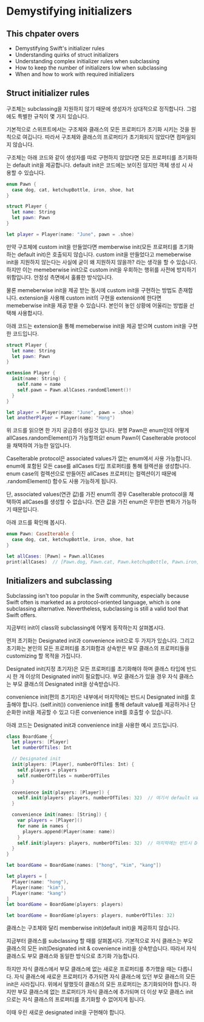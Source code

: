 # Demystifying initializers

## This chpater overs
- Demystifying Swift's initializer rules
- Understanding quirks of struct initializers
- Understanding complex initializer rules when subclassing
- How to keep the number of initializers low when subclassing
- When and how to work with required initializers

## Struct initializer rules
구조체는 subclassing을 지원하지 않기 때문에 생성자가 상대적으로 정직합니다.
그럼에도 특별한 규칙이 몇 가지 있습니다.

기본적으로 스위프트에서는 구조체와 클래스의 모든 프로퍼티가 초기화 시키는 것을 원칙으로 여깁니다.
따라서 구조체와 클래스의 프로퍼티가 초기화되지 않았다면 컴파일되지 않습니다.

구조체는 아래 코드와 같이 생성자를 따로 구현하지 않았다면 모든 프로퍼티를 초기화하는 default init을 제공합니다.
default init은 코드에는 보이진 않지만 객체 생성 시 사용할 수 있습니다.

```swift
enum Pawn {
  case dog, cat, ketchupBottle, iron, shoe, hat
}

struct Player {
  let name: String
  let pawn: Pawn
}

let player = Player(name: "June", pawn = .shoe)
```

만약 구조체에 custom init을 만들었다면 memberwise init(모든 프로퍼티를 초기화하는 default init)은 호출되지 않습니다.
custom init을 만들었다고 memeberwise init을 지원하지 않는다는 사실에 굳이 왜 지원하지 않을까? 라는 생각을 할 수 있습니다.
하지만 이는 memeberwise init으로 custom init을 우회하는 행위를 사전에 방지하기 위함입니다. 안정성 측면에서 훌륭한 방식입니다.

물론 memeberwise init을 제공 받는 동시에 custom init을 구현하는 방법도 존재합니다.
extension을 사용해 custom init의 구현을 extension에 한다면 memeberwise init을 제공 받을 수 있습니다.
본인이 놓인 상황에 어울리는 방법을 선택해 사용합시다.

아래 코드는 extension을 통해 memeberwise init을 제공 받으며 custom init을 구현한 코드입니다.

```swift
struct Player {
  let name: String
  let pawn: Pawn
}

extension Player {
  init(name: String) {
    self.name = name
    self.pawn = Pawn.allCases.randomElement()!
  }
}

let player = Player(name: "June", pawn = .shoe)
let anotherPlayer = Player(name: "Hong")
```

위 코드를 읽으면 한 가지 궁금증이 생길것 입니다.
분명 Pawn은 enum인데 어떻게 allCases.randomElement()가 가능할까요!
enum Pawn이 CaseIterable protocol을 채택하여 가능한 일입니다.

CaseIterable protocol은 associated values가 없는 enum에서 사용 가능합니다.
enum에 포함된 모든 case를 allCases 타입 프로퍼티를 통해 컬렉션을 생성합니다.
enum case의 컬렉션으로 만들어진 allCases 프로퍼티는 컬렉션이기 때문에 .randomElement() 함수도 사용 가능하게 됩니다.

단, associated values(연관 값)를 가진 enum의 경우 CaseIterable protocol을 채택하여 allCases를 생성할 수 없습니다.
연관 값을 가진 enum은 무한한 변화가 가능하기 때문입니다.

아래 코드를 확인해 봅시다.

```swift
enum Pawn: CaseIterable {
  case dog, cat, ketchupBottle, iron, shoe, hat
}

let allCases: [Pawn] = Pawn.allCases
print(allCases)  // [Pawn.dog, Pawn.cat, Pawn.ketchupBottle, Pawn.iron, Pawn.shoe, Pawn.hat]
```

## Initializers and subclassing
Subclassing isn't too popular in the Swift community, especially because Swift often is marketed as a protocol-oriented language, which is one subclassing alternative.
Nevertheless, subclassing is still a valid tool that Swift offers.

지금부터 init이 class와 subclassing에 어떻게 동작하는지 살펴봅시다.

먼저 초기화는 Designated init과 convenience init으로 두 가지가 있습니다.
그리고 초기화는 본인의 모든 프로퍼티를 초기화함과 상속받은 부모 클래스의 프로퍼티들을 customizing 할 목적을 가집니다.

Designated init(지정 초기자)은 모든 프로퍼티를 초기화해야 하며 클래스 타입에 반드시 한 개 이상의 Designated init이 필요합니다.
부모 클래스가 있을 경우 자식 클래스는 부모 클래스의 Designated init을 상속받습니다.

convenience init(편의 초기자)은 내부에서 마지막에는 반드시 Designated init를 호출해야 합니다. (self.init())
convenience init를 통해 default value를 제공하거나 단순화한 init을 제공할 수 있고 다른 convenience init를 호출할 수 있습니다.

아래 코드는 Designated init과 convenience init을 사용한 예시 코드입니다.

```swift
class BoardGame {
  let players: [Player]
  let numberOfTiles: Int

  // Designated init
  init(players: [Player], numberOfTiles: Int) {
    self.players = players
    self.numberOfTiles = numberOfTiles
  }

  covenience init(players: [Player]) {
    self.init(players: players, numberOfTiles: 32)  // 여기서 default value를 제공합니다.
  }

  convenience init(names: [String]) {
    var players = [Player]()
    for name in names {
      players.append(Player(name: name))
    }
    self.init(players: players, numberOfTiles: 32)  // 마지막에는 반드시 Designated init을 호출하고 있습니다.
  }
}

let boardGame = BoardGame(names: ["hong", "kim", "kang"])

let players = [
  Player(name: "hong"),
  Player(name: "kim"),
  Player(name: "kang")
]
let boardGame = BoardGame(players: players)

let boardGame = BoardGame(players: players, numberOfTiles: 32) 
```

클래스는 구조체와 달리 memberwise init(default init)을 제공하지 않습니다.

지금부터 클래스를 subclassing 할 때를 살펴봅시다.
기본적으로 자식 클래스는 부모 클래스의 모든 init(Designated init & covenience init)을 상속받습니다.
따라서 자식 클래스도 부모 클래스와 동일한 방식으로 초기화 가능합니다.

하지만 자식 클래스에서 부모 클래스에 없는 새로운 프로퍼티를 추가했을 때는 다릅니다.
자식 클래스에 새로운 프로퍼티가 추가되면 자식 클래스에 있던 부모 클래스의 모든 init은 사라집니다.
위에서 말했듯이 클래스의 모든 프로퍼티는 초기화되어야 합니다. 하지만 부모 클래스에 없는 프로퍼티가 자식 클래스에 추가되며 더 이상
부모 클래스 init으로는 자식 클래스의 프로퍼티를 초기화할 수 없어지게 됩니다.

이때 우린 새로운 designated init을 구현해야 합니다.







































